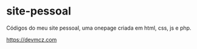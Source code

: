 # site-pessoal
Códigos do meu site pessoal, uma onepage criada em html, css, js e php.

https://devmcz.com
